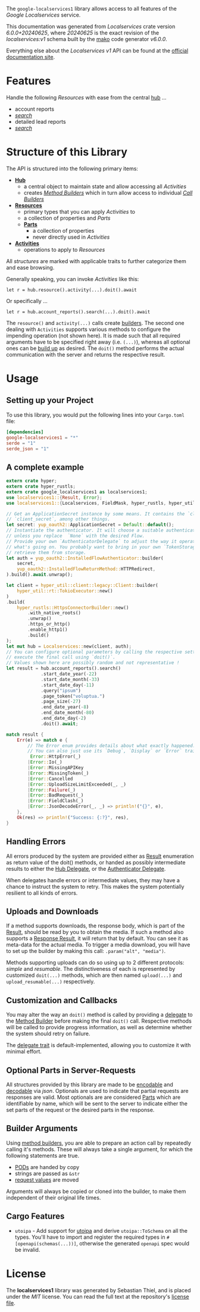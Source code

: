 <!---
DO NOT EDIT !
This file was generated automatically from 'src/generator/templates/api/README.md.mako'
DO NOT EDIT !
-->
The `google-localservices1` library allows access to all features of the *Google Localservices* service.

This documentation was generated from *Localservices* crate version *6.0.0+20240625*, where *20240625* is the exact revision of the *localservices:v1* schema built by the [mako](http://www.makotemplates.org/) code generator *v6.0.0*.

Everything else about the *Localservices* *v1* API can be found at the
[official documentation site](https://ads.google.com/local-services-ads/).
# Features

Handle the following *Resources* with ease from the central [hub](https://docs.rs/google-localservices1/6.0.0+20240625/google_localservices1/Localservices) ...

* account reports
 * [*search*](https://docs.rs/google-localservices1/6.0.0+20240625/google_localservices1/api::AccountReportSearchCall)
* detailed lead reports
 * [*search*](https://docs.rs/google-localservices1/6.0.0+20240625/google_localservices1/api::DetailedLeadReportSearchCall)




# Structure of this Library

The API is structured into the following primary items:

* **[Hub](https://docs.rs/google-localservices1/6.0.0+20240625/google_localservices1/Localservices)**
    * a central object to maintain state and allow accessing all *Activities*
    * creates [*Method Builders*](https://docs.rs/google-localservices1/6.0.0+20240625/google_localservices1/common::MethodsBuilder) which in turn
      allow access to individual [*Call Builders*](https://docs.rs/google-localservices1/6.0.0+20240625/google_localservices1/common::CallBuilder)
* **[Resources](https://docs.rs/google-localservices1/6.0.0+20240625/google_localservices1/common::Resource)**
    * primary types that you can apply *Activities* to
    * a collection of properties and *Parts*
    * **[Parts](https://docs.rs/google-localservices1/6.0.0+20240625/google_localservices1/common::Part)**
        * a collection of properties
        * never directly used in *Activities*
* **[Activities](https://docs.rs/google-localservices1/6.0.0+20240625/google_localservices1/common::CallBuilder)**
    * operations to apply to *Resources*

All *structures* are marked with applicable traits to further categorize them and ease browsing.

Generally speaking, you can invoke *Activities* like this:

```Rust,ignore
let r = hub.resource().activity(...).doit().await
```

Or specifically ...

```ignore
let r = hub.account_reports().search(...).doit().await
```

The `resource()` and `activity(...)` calls create [builders][builder-pattern]. The second one dealing with `Activities`
supports various methods to configure the impending operation (not shown here). It is made such that all required arguments have to be
specified right away (i.e. `(...)`), whereas all optional ones can be [build up][builder-pattern] as desired.
The `doit()` method performs the actual communication with the server and returns the respective result.

# Usage

## Setting up your Project

To use this library, you would put the following lines into your `Cargo.toml` file:

```toml
[dependencies]
google-localservices1 = "*"
serde = "1"
serde_json = "1"
```

## A complete example

```Rust
extern crate hyper;
extern crate hyper_rustls;
extern crate google_localservices1 as localservices1;
use localservices1::{Result, Error};
use localservices1::{Localservices, FieldMask, hyper_rustls, hyper_util, yup_oauth2};

// Get an ApplicationSecret instance by some means. It contains the `client_id` and
// `client_secret`, among other things.
let secret: yup_oauth2::ApplicationSecret = Default::default();
// Instantiate the authenticator. It will choose a suitable authentication flow for you,
// unless you replace  `None` with the desired Flow.
// Provide your own `AuthenticatorDelegate` to adjust the way it operates and get feedback about
// what's going on. You probably want to bring in your own `TokenStorage` to persist tokens and
// retrieve them from storage.
let auth = yup_oauth2::InstalledFlowAuthenticator::builder(
    secret,
    yup_oauth2::InstalledFlowReturnMethod::HTTPRedirect,
).build().await.unwrap();

let client = hyper_util::client::legacy::Client::builder(
    hyper_util::rt::TokioExecutor::new()
)
.build(
    hyper_rustls::HttpsConnectorBuilder::new()
        .with_native_roots()
        .unwrap()
        .https_or_http()
        .enable_http1()
        .build()
);
let mut hub = Localservices::new(client, auth);
// You can configure optional parameters by calling the respective setters at will, and
// execute the final call using `doit()`.
// Values shown here are possibly random and not representative !
let result = hub.account_reports().search()
             .start_date_year(-22)
             .start_date_month(-33)
             .start_date_day(-11)
             .query("ipsum")
             .page_token("voluptua.")
             .page_size(-27)
             .end_date_year(-8)
             .end_date_month(-80)
             .end_date_day(-2)
             .doit().await;

match result {
    Err(e) => match e {
        // The Error enum provides details about what exactly happened.
        // You can also just use its `Debug`, `Display` or `Error` traits
         Error::HttpError(_)
        |Error::Io(_)
        |Error::MissingAPIKey
        |Error::MissingToken(_)
        |Error::Cancelled
        |Error::UploadSizeLimitExceeded(_, _)
        |Error::Failure(_)
        |Error::BadRequest(_)
        |Error::FieldClash(_)
        |Error::JsonDecodeError(_, _) => println!("{}", e),
    },
    Ok(res) => println!("Success: {:?}", res),
}

```
## Handling Errors

All errors produced by the system are provided either as [Result](https://docs.rs/google-localservices1/6.0.0+20240625/google_localservices1/common::Result) enumeration as return value of
the doit() methods, or handed as possibly intermediate results to either the
[Hub Delegate](https://docs.rs/google-localservices1/6.0.0+20240625/google_localservices1/common::Delegate), or the [Authenticator Delegate](https://docs.rs/yup-oauth2/*/yup_oauth2/trait.AuthenticatorDelegate.html).

When delegates handle errors or intermediate values, they may have a chance to instruct the system to retry. This
makes the system potentially resilient to all kinds of errors.

## Uploads and Downloads
If a method supports downloads, the response body, which is part of the [Result](https://docs.rs/google-localservices1/6.0.0+20240625/google_localservices1/common::Result), should be
read by you to obtain the media.
If such a method also supports a [Response Result](https://docs.rs/google-localservices1/6.0.0+20240625/google_localservices1/common::ResponseResult), it will return that by default.
You can see it as meta-data for the actual media. To trigger a media download, you will have to set up the builder by making
this call: `.param("alt", "media")`.

Methods supporting uploads can do so using up to 2 different protocols:
*simple* and *resumable*. The distinctiveness of each is represented by customized
`doit(...)` methods, which are then named `upload(...)` and `upload_resumable(...)` respectively.

## Customization and Callbacks

You may alter the way an `doit()` method is called by providing a [delegate](https://docs.rs/google-localservices1/6.0.0+20240625/google_localservices1/common::Delegate) to the
[Method Builder](https://docs.rs/google-localservices1/6.0.0+20240625/google_localservices1/common::CallBuilder) before making the final `doit()` call.
Respective methods will be called to provide progress information, as well as determine whether the system should
retry on failure.

The [delegate trait](https://docs.rs/google-localservices1/6.0.0+20240625/google_localservices1/common::Delegate) is default-implemented, allowing you to customize it with minimal effort.

## Optional Parts in Server-Requests

All structures provided by this library are made to be [encodable](https://docs.rs/google-localservices1/6.0.0+20240625/google_localservices1/common::RequestValue) and
[decodable](https://docs.rs/google-localservices1/6.0.0+20240625/google_localservices1/common::ResponseResult) via *json*. Optionals are used to indicate that partial requests are responses
are valid.
Most optionals are are considered [Parts](https://docs.rs/google-localservices1/6.0.0+20240625/google_localservices1/common::Part) which are identifiable by name, which will be sent to
the server to indicate either the set parts of the request or the desired parts in the response.

## Builder Arguments

Using [method builders](https://docs.rs/google-localservices1/6.0.0+20240625/google_localservices1/common::CallBuilder), you are able to prepare an action call by repeatedly calling it's methods.
These will always take a single argument, for which the following statements are true.

* [PODs][wiki-pod] are handed by copy
* strings are passed as `&str`
* [request values](https://docs.rs/google-localservices1/6.0.0+20240625/google_localservices1/common::RequestValue) are moved

Arguments will always be copied or cloned into the builder, to make them independent of their original life times.

[wiki-pod]: http://en.wikipedia.org/wiki/Plain_old_data_structure
[builder-pattern]: http://en.wikipedia.org/wiki/Builder_pattern
[google-go-api]: https://github.com/google/google-api-go-client

## Cargo Features

* `utoipa` - Add support for [utoipa](https://crates.io/crates/utoipa) and derive `utoipa::ToSchema` on all
the types. You'll have to import and register the required types in `#[openapi(schemas(...))]`, otherwise the
generated `openapi` spec would be invalid.


# License
The **localservices1** library was generated by Sebastian Thiel, and is placed
under the *MIT* license.
You can read the full text at the repository's [license file][repo-license].

[repo-license]: https://github.com/Byron/google-apis-rsblob/main/LICENSE.md

